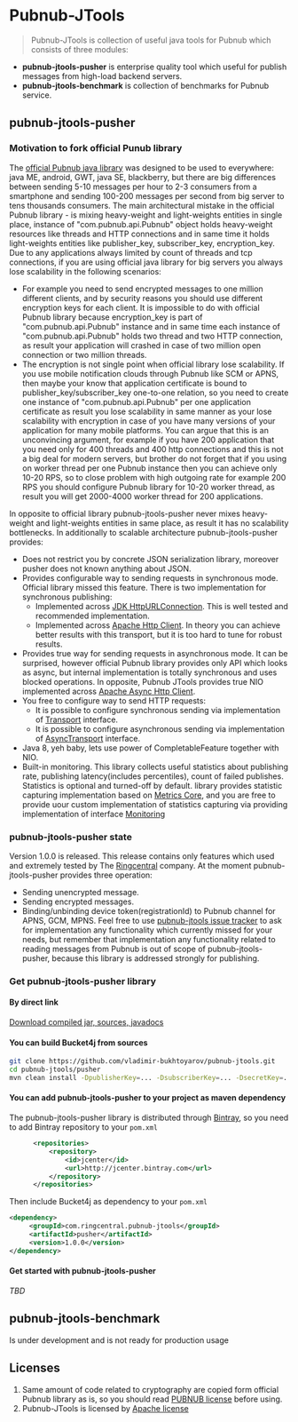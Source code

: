 # Pubnub-JTools
> Pubnub-JTools is collection of useful java tools for Pubnub which consists of three modules:

- **pubnub-jtools-pusher** is enterprise quality tool which useful for publish messages from high-load backend servers.
- **pubnub-jtools-benchmark** is collection of benchmarks for Pubnub service.

## pubnub-jtools-pusher
### Motivation to fork official Punub library
The [official Pubnub java library](https://github.com/pubnub/java) was designed to be used to everywhere: java ME, android, GWT, java SE, blackberry, 
but there are big differences between sending 5-10 messages per hour to 2-3 consumers from a smartphone and sending 100-200 messages per second from big server to tens thousands consumers.
The main architectural mistake in the official Pubnub library - is mixing heavy-weight and light-weights entities in single place, instance of "com.pubnub.api.Pubnub" object holds
heavy-weight resources like threads and HTTP connections and in same time it holds light-weights entities like publisher_key, subscriber_key, encryption_key.
Due to any applications always limited by count of threads and tcp connections, if you are using official java library for big servers you always lose scalability in the following scenarios:
* For example you need to send encrypted messages to one million different clients, and by security reasons you should use different encryption keys for each client. 
It is impossible to do with official Pubnub library because encryption_key is part of "com.pubnub.api.Pubnub" instance and in same time each instance of "com.pubnub.api.Pubnub" holds two thread and two HTTP connection, as result your application will crashed in case of two million open connection or two million threads.   
* The encryption is not single point when official library lose scalability. If you use mobile notification clouds through Pubnub like SCM or APNS, then maybe your know that application certificate is bound to publisher_key/subscriber_key one-to-one relation,
so you need to create one instance of "com.pubnub.api.Pubnub" per one application certificate as result you lose scalability in same manner as your lose scalability with encryption in case of you have many versions of your application for many mobile platforms.
You can argue that this is an unconvincing argument, for example if you have 200 application that you need only for 400 threads and 400 http connections and this is not a big deal for modern servers,
but brother do not forget that if you using on worker thread per one Pubnub instance then you can achieve only 10-20 RPS, 
so to close problem with high outgoing rate for example 200 RPS you should configure Pubnub library for 10-20 worker thread, as result you will get 2000-4000 worker thread for 200 applications.
 
In opposite to official library pubnub-jtools-pusher never mixes heavy-weight and light-weights entities in same place, as result it has no scalability bottlenecks.
In additionally to scalable architecture pubnub-jtools-pusher provides:
* Does not restrict you by concrete JSON serialization library, moreover pusher does not known anything about JSON. 
* Provides configurable way to sending requests in synchronous mode. Official library missed this feature. There is two implementation for synchronous publishing:
  * Implemented across [JDK HttpURLConnection](http://docs.oracle.com/javase/8/docs/api/java/net/HttpURLConnection.html). This is well tested and recommended implementation.
  * Implemented across [Apache Http Client](https://hc.apache.org/httpcomponents-client-ga/). In theory you can achieve better results with this transport, but it is too hard to tune for robust results.
* Provides true way for sending requests in asynchronous mode. It can be surprised, however official Pubnub library provides only API which looks as async, but internal implementation is totally synchronous and uses blocked operations.
In opposite, Pubnub JTools provides true NIO implemented across [Apache Async Http Client](https://hc.apache.org/httpcomponents-asyncclient-dev/).
* You free to configure way to send HTTP requests:
  * It is possible to configure synchronous sending via implementation of [Transport](https://github.com/vladimir-bukhtoyarov/pubnub-jtools/blob/master/pusher/src/main/java/com/github/pubnubjtools/pusher/transport/Transport.java) interface. 
  * It is possible to configure asynchronous sending via implementation of [AsyncTransport](https://github.com/vladimir-bukhtoyarov/pubnub-jtools/blob/master/pusher/src/main/java/com/github/pubnubjtools/pusher/transport/AsyncTransport.java) interface.
* Java 8, yeh baby, lets use power of CompletableFeature together with NIO.
* Built-in monitoring. This library collects useful statistics about publishing rate, publishing latency(includes percentiles), count of failed publishes. Statistics is optional and turned-off by default.
library provides statistic capturing implementation based on [Metrics Core](https://dropwizard.github.io/metrics/3.1.0/manual/core/), and you are free to provide uour custom implementation of statistics capturing via providing implementation of interface [Monitoring](https://github.com/vladimir-bukhtoyarov/pubnub-jtools/blob/master/pusher/src/main/java/com/ringcentral/pubnubjtools/pusher/monitoring/Monitoring.java)

### pubnub-jtools-pusher state
Version 1.0.0 is released. This release contains only features which used and extremely tested by The [Ringcentral](http://www.ringcentral.com/) company. 
At the moment pubnub-jtools-pusher provides three operation:
* Sending unencrypted message.
* Sending encrypted messages.
* Binding/unbinding device token(registrationId) to Pubnub channel for APNS, GCM, MPNS.
Feel free to use [pubnub-jtools issue tracker](https://github.com/vladimir-bukhtoyarov/pubnub-jtools/issues) to ask for implementation any functionality which currently missed for your needs,
but remember that implementation any functionality related to reading messages from Pubnub is out of scope of pubnub-jtools-pusher, because this library is addressed strongly for publishing.
 
### Get pubnub-jtools-pusher library
 
#### By direct link
[Download compiled jar, sources, javadocs](https://github.com/vladimir-bukhtoyarov/pubnub-jtools/releases/tag/1.0.0)
 
#### You can build Bucket4j from sources
```bash
git clone https://github.com/vladimir-bukhtoyarov/pubnub-jtools.git
cd pubnub-jtools/pusher
mvn clean install -DpublisherKey=... -DsubscriberKey=... -DsecretKey=...
```
 
#### You can add pubnub-jtools-pusher to your project as maven dependency 
The pubnub-jtools-pusher library is distributed through [Bintray](http://bintray.com/), so you need to add Bintray repository to your `pom.xml`
```xml
      <repositories>
          <repository>
              <id>jcenter</id>
              <url>http://jcenter.bintray.com</url>
          </repository>
      </repositories>
```
 
Then include Bucket4j as dependency to your `pom.xml`
 
```xml
<dependency>
     <groupId>com.ringcentral.pubnub-jtools</groupId>
     <artifactId>pusher</artifactId>
     <version>1.0.0</version>
</dependency>
```

#### Get started with pubnub-jtools-pusher
*TBD*

## pubnub-jtools-benchmark
Is under development and is not ready for production usage


## Licenses
1. Same amount of code related to cryptography are copied form official Pubnub library as is, so you should read [PUBNUB license](https://github.com/pubnub/java/blob/master/PUBNUB-LICENSE) before using.
2. Pubnub-JTools is licensed by [Apache license](http://www.apache.org/licenses/LICENSE-2.0)

